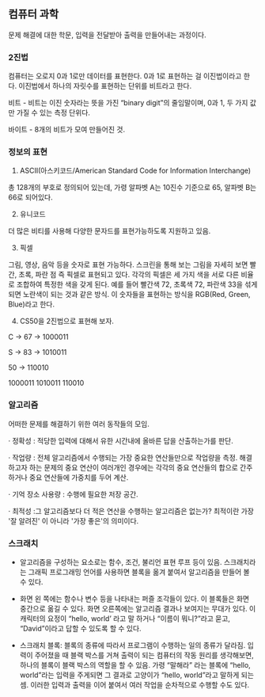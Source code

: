 ## 컴퓨터 과학 

문제 해결에 대한 학문, 입력을 전달받아 출력을 만들어내는 과정이다.

### 2진법

컴퓨터는 오로지 0과 1로만 데이터를 표현한다. 0과 1로 표현하는 걸 이진법이라고 한다. 이진법에서 하나의 자릿수를 표현하는 단위를 비트라고 한다.

비트 - 비트는 이진 숫자라는 뜻을 가진 “binary digit”의 줄임말이며, 0과 1, 두 가지 값만 가질 수 있는 측정 단위다.

바이트 - 8개의 비트가 모여 만들어진 것.

### 정보의 표현

1. ASCII(아스키코드/American Standard Code for Information Interchange)

총 128개의 부호로 정의되어 있는데, 가령 알파벳 A는 10진수 기준으로 65, 알파벳 B는 66로 되어있다.

2. 유니코드

더 많은 비티를 사용해 다양한 문자드를 표현가능하도록 지원하고 있음.

3. 픽셀

그림, 영상, 음악 등을 숫자로 표현 가능하다. 스크린을 통해 보는 그림을 자세히 보면 빨간, 초록, 파란 점 즉 픽셀로 표현되고 있다. 각각의 픽셀은 세 가지 색을 서로 다른 비율로 조합하여 특정한 색을 갖게 된다. 예를 들어 빨간색 72, 초록색 72, 파란색 33을 섞게 되면 노란색이 되는 것과 같은 방식. 이 숫자들을 표현하는 방식을 RGB(Red, Green, Blue)라고 한다.

4. CS50을 2진법으로 표현해 보자.

C -> 67 -> 1000011

S -> 83 -> 1010011

50 -> 110010

1000011 1010011 110010


### 알고리즘

어떠한 문제를 해결하기 위한 여러 동작들의 모임.

· 정확성 : 적당한 입력에 대해서 유한 시간내에 올바른 답을 산출하는가를 판단.

· 작업량 : 전체 알고리즘에서 수행되는 가장 중요한 연산들만으로 작업량을 측정. 
         해결하고자 하는 문제의 중요 연산이 여러개인 경우에는 각각의 중요 연산들의 합으로 간주하거나 중요 연산들에 가중치를 두어 계산.
         
· 기억 장소 사용량 : 수행에 필요한 저장 공간.

· 최적성 :그 알고리즘보다 더 적은 연산을 수행하는 알고리즘은 없는가? 최적이란 가장 '잘 알려진' 이 아니라 '가장 좋은'의 의미이다.


### 스크래치

- 알고리즘을 구성하는 요소로는 함수, 조건, 불리언 표현 루프 등이 있음. 스크래치라는 그래픽 프로그래밍 언어를 사용하면 블록을 옮겨 붙여서 알고리즘을 만들어 볼 수 있다.

- 화면 왼 쪽에는 함수나 변수 등을 나타내는 퍼즐 조각들이 있다. 이 블록들은 화면 중간으로 옮길 수 있다. 화면 오른쪽에는 알고리즘 결과나 보여지는 무대가 있다. 이 캐릭터의 요정이 “hello, world’ 라고 말 하거나 “이름이 뭐니?”라고 묻고, “David”이라고 답할 수 있도록 할 수 있다. 

- 스크래치 블록: 블록의 종류에 따라서 프로그램이 수행하는 일의 종류가 달라짐. 입력이 주어졌을 때 블랙 박스를 거쳐 출력이 되는 컴퓨터의 작동 원리를 생각해보면, 하나의 블록이 블랙 박스의 역할을 할 수 있음. 가령 “말해라” 라는 블록에 “hello, world”라는 입력을 주게되면 그 결과로 고양이가 “hello, world”라고 말하게 되는 셈. 이러한 입력과 출력을 이어 붙여서 여러 작업을 순차적으로 수행할 수도 있다. 

